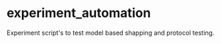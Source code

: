 experiment_automation
=====================

Experiment script's to test model based shapping and protocol testing.
